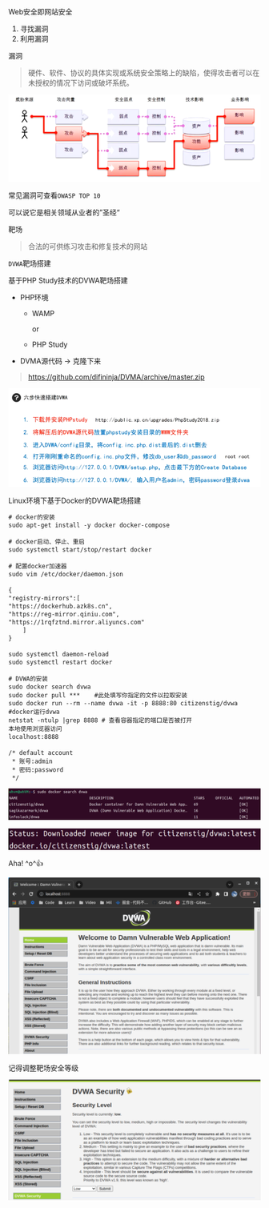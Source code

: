 Web安全即网站安全

1. 寻找漏洞
2. 利用漏洞

漏洞

> 硬件、软件、协议的具体实现或系统安全策略上的缺陷，使得攻击者可以在未授权的情况下访问或破坏系统。

![image-20221217112809579](../picture/image-20221217112809579.png)

常见漏洞可查看`OWASP TOP 10`

可以说它是相关领域从业者的”圣经“



靶场

> 合法的可供练习攻击和修复技术的网站

`DVWA`靶场搭建



基于PHP Study技术的DVWA靶场搭建

* PHP环境

  * WAMP

    or

  * PHP Study

* DVMA源代码  -> 克隆下来

> https://github.com/difininja/DVMA/archive/master.zip

![image-20221217114622889](../picture/image-20221217114622889.png)



Linux环境下基于Docker的DVWA靶场搭建

```shell
# docker的安装
sudo apt-get install -y docker docker-compose

# docker启动、停止、重启
sudo systemctl start/stop/restart docker

# 配置docker加速器
sudo vim /etc/docker/daemon.json

{
"registry-mirrors":[
"https://dockerhub.azk8s.cn",
"https://reg-mirror.qiniu.com",
"https://1rqfztnd.mirror.aliyuncs.com"
	]
}

sudo systemctl daemon-reload
sudo systemctl restart docker

# DVWA的安装
sudo docker search dvwa
sudo docker pull *** 	#此处填写你指定的文件以拉取安装
sudo docker run --rm --name dvwa -it -p 8888:80 citizenstig/dvwa #docker运行dvwa
netstat -ntulp |grep 8888 # 查看容器指定的端口是否被打开
本地使用浏览器访问
localhost:8888

/* default account
 * 账号:admin
 * 密码:password
 */
```

![image-20221217233817816](../picture/image-20221217233817816.png)

![image-20221217234012796](../picture/image-20221217234012796.png)

Aha! ^o^👍

![image-20221217234830504](../picture/image-20221217234830504.png)

记得调整靶场安全等级

![image-20221217235454381](../picture/image-20221217235454381.png)
